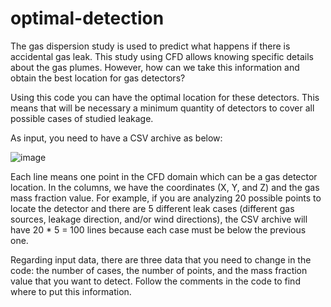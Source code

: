 # optimal-detection

The gas dispersion study is used to predict what happens if there is accidental gas leak. This study using CFD allows knowing specific details about the gas plumes. However, how can we take this information and obtain the best location for gas detectors?

Using this code you can have the optimal location for these detectors. This means that will be necessary a minimum quantity of detectors to cover all possible cases of studied leakage.

As input, you need to have a CSV archive as below:

![image](https://user-images.githubusercontent.com/88203900/128054833-d792c825-6d9c-4d8d-ac8d-d72936986410.png)

Each line means one point in the CFD domain which can be a gas detector location. In the columns, we have the coordinates (X, Y, and Z) and the gas mass fraction value. For example, if you are analyzing 20 possible points to locate the detector and there are 5 different leak cases (different gas sources, leakage direction, and/or wind directions), the CSV archive will have 20 * 5 = 100 lines because each case must be below the previous one.

Regarding input data, there are three data that you need to change in the code: the number of cases, the number of points, and the mass fraction value that you want to detect. Follow the comments in the code to find where to put this information.
